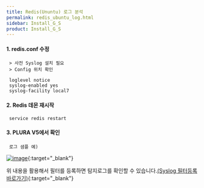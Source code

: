 ```yaml
---
title: Redis(Ununtu) 로그 분석
permalink: redis_ubuntu_log.html
sidebar: Install_G_S
product: Install_G_S
---
```



#### 1. redis.conf 수정

     > 사전 Syslog 설치 필요
     > Config 위치 확인

     loglevel notice
     syslog-enabled yes
     syslog-facility local7

#### 2. Redis 데몬 재시작

     service redis restart

#### 3. PLURA V5에서 확인

     로그 샘플 예)

[![image](/docs/images/Ins_G/redis_u/1.png)](/docs/images/Ins_G/redis_u/1.png){:target="_blank"}

위 내용을 활용해서 필터를 등록하면 탐지로그를 확인할 수 있습니다.[(Syslog 필터등록 바로가기)](http://blog.plura.io/?p=7059){:target="_blank"}